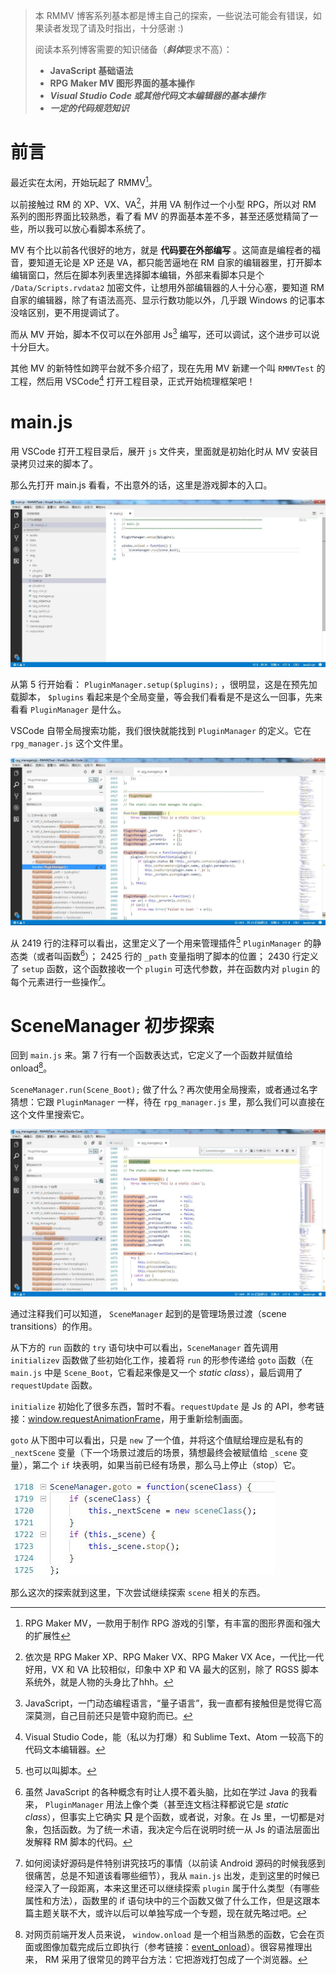 > 本 RMMV 博客系列基本都是博主自己的探索，一些说法可能会有错误，如果读者发现了请及时指出，十分感谢 :)
> 
> 阅读本系列博客需要的知识储备（***斜体***要求不高）：
> - **JavaScript 基础语法**
> - **RPG Maker MV 图形界面的基本操作**
> - ***Visual Studio Code 或其他代码文本编辑器的基本操作***
> - ***一定的代码规范知识***

# 前言

最近实在太闲，开始玩起了 RMMV[^1]。

以前接触过 RM 的 XP、VX、VA[^2]，并用 VA 制作过一个小型 RPG，所以对 RM 系列的图形界面比较熟悉，看了看 MV 的界面基本差不多，甚至还感觉精简了一些，所以我可以放心看脚本系统了。

MV 有个比以前各代很好的地方，就是 **代码要在外部编写** 。这简直是编程者的福音，要知道无论是 XP 还是 VA，都只能苦逼地在 RM 自家的编辑器里，打开脚本编辑窗口，然后在脚本列表里选择脚本编辑，外部来看脚本只是个 `/Data/Scripts.rvdata2` 加密文件，让想用外部编辑器的人十分心塞，要知道 RM 自家的编辑器，除了有语法高亮、显示行数功能以外，几乎跟 Windows 的记事本没啥区别，更不用提调试了。

而从 MV 开始，脚本不仅可以在外部用 Js[^3] 编写，还可以调试，这个进步可以说十分巨大。

其他 MV 的新特性如跨平台就不多介绍了，现在先用 MV 新建一个叫 `RMMVTest` 的工程，然后用 VSCode[^4] 打开工程目录，正式开始梳理框架吧！

# main.js

用 VSCode 打开工程目录后，展开 `js` 文件夹，里面就是初始化时从 MV 安装目录拷贝过来的脚本了。

那么先打开 main.js 看看，不出意外的话，这里是游戏脚本的入口。

![main.js](https://github.com/Sora-Shiro/RMMV-Learn/blob/master/img/1/1.jpg "main.js")

从第 5 行开始看： `PluginManager.setup($plugins);` ，很明显，这是在预先加载脚本， `$plugins` 看起来是个全局变量，等会我们看看是不是这么一回事，先来看看 `PluginManager` 是什么。

VSCode 自带全局搜索功能，我们很快就能找到 `PluginManager` 的定义。它在 `rpg_manager.js` 这个文件里。

![rpg_manager_PluginManager.js](https://github.com/Sora-Shiro/RMMV-Learn/blob/master/img/1/2.jpg "rpg_manager_PluginManager.js")

从 2419 行的注释可以看出，这里定义了一个用来管理插件[^5] `PluginManager` 的静态类（或者叫函数[^6]）； 2425 行的 `_path` 变量指明了脚本的位置； 2430 行定义了 `setup` 函数，这个函数接收一个 `plugin` 可迭代参数，并在函数内对 `plugin` 的每个元素进行一些操作[^7]。

# SceneManager 初步探索

回到 `main.js` 来。第 7 行有一个函数表达式，它定义了一个函数并赋值给 onload[^8]。

`SceneManager.run(Scene_Boot);` 做了什么？再次使用全局搜索，或者通过名字猜想：它跟 `PluginManager` 一样，待在 `rpg_manager.js` 里，那么我们可以直接在这个文件里搜索它。

![rpg_manager_SceneManager.js](https://github.com/Sora-Shiro/RMMV-Learn/blob/master/img/1/3.jpg "rpg_manager_SceneManager.js")

通过注释我们可以知道， `SceneManager` 起到的是管理场景过渡（scene transitions）的作用。

从下方的 `run` 函数的 `try` 语句块中可以看出，`SceneManager` 首先调用 `initializev` 函数做了些初始化工作，接着将 `run` 的形参传递给 `goto` 函数（在 `main.js` 中是 `Scene_Boot`，它看起来像是又一个 *static class*），最后调用了 `requestUpdate` 函数。

`initialize` 初始化了很多东西，暂时不看。`requestUpdate` 是 Js 的 API，参考链接：[window.requestAnimationFrame](https://developer.mozilla.org/zh-CN/docs/Web/API/Window/requestAnimationFrame)，用于重新绘制画面。

`goto` 从下图中可以看出，只是 `new` 了一个值，并将这个值赋给理应是私有的 `_nextScene` 变量（下一个场景过渡后的场景，猜想最终会被赋值给 `_scene` 变量），第二个 `if` 块表明，如果当前已经有场景，那么马上停止（stop）它。

![rpg_manager_SceneManager_goto.js](https://github.com/Sora-Shiro/RMMV-Learn/blob/master/img/1/4.jpg "rpg_manager_SceneManager_goto.js")

那么这次的探索就到这里，下次尝试继续探索 `scene` 相关的东西。



[^1]: RPG Maker MV，一款用于制作 RPG 游戏的引擎，有丰富的图形界面和强大的扩展性

[^2]: 依次是 RPG Maker XP、RPG Maker VX、RPG Maker VX Ace，一代比一代好用，VX 和 VA 比较相似，印象中 XP 和 VA 最大的区别，除了 RGSS 脚本系统外，就是人物的头身比了hhh。

[^3]: JavaScript，一门动态编程语言，“量子语言”，我一直都有接触但是觉得它高深莫测，自己目前还只是管中窥豹而已。

[^4]: Visual Studio Code，能（私以为打爆）和 Sublime Text、Atom 一较高下的代码文本编辑器。

[^5]: 也可以叫脚本。

[^6]: 虽然 JavaScript 的各种概念有时让人摸不着头脑，比如在学过 Java 的我看来， `PluginManager` 用法上像个类（甚至连文档注释都说它是 *static class*），但事实上它确实 **只** 是个函数，或者说，对象。在 Js 里，一切都是对象，包括函数。为了统一术语，我决定今后在说明时统一从 Js 的语法层面出发解释 RM 脚本的代码。

[^7]: 如何阅读好源码是件特别讲究技巧的事情（以前读 Android 源码的时候我感到很痛苦，总是不知道该看哪些细节），我从 `main.js` 出发，走到这里的时候已经深入了一段距离，本来这里还可以继续探索 `plugin` 属于什么类型（有哪些属性和方法），函数里的 if 语句块中的三个函数又做了什么工作，但是这跟本篇主题关联不大，或许以后可以单独写成一个专题，现在就先略过吧。

[^8]: 对网页前端开发人员来说， `window.onload` 是一个相当熟悉的函数，它会在页面或图像加载完成后立即执行（参考链接：[event_onload](http://www.w3school.com.cn/jsref/event_onload.asp)）。很容易推理出来， RM 采用了很常见的跨平台方法：它把游戏打包成了一个浏览器。